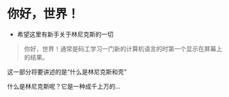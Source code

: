 # 你好，世界！

- 希望这里有新手关于林尼克斯的一切

> 你好，世界！通常是码工学习一门新的计算机语言的时第一个显示在屏幕上的结果。

这一部分将要讲述的是“什么是林尼克斯和壳”

什么是林尼克斯呢？它是一种成千上万的...